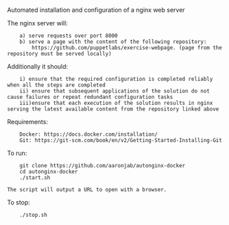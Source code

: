 Automated installation and configuration of a nginx web server

The nginx server will: 

		a) serve requests over port 8000 
		b) serve a page with the content of the following repository: 
			https://github.com/puppetlabs/exercise-webpage. (page from the repository must be served locally) 

Additionally it should: 

		i) ensure that the required configuration is completed reliably when all the steps are completed 
		ii) ensure that subsequent applications of the solution do not cause failures or repeat redundant configuration tasks 
		iii)ensure that each execution of the solution results in nginx serving the latest available content from the repository linked above

Requirements:
		
		Docker: https://docs.docker.com/installation/
		Git: https://git-scm.com/book/en/v2/Getting-Started-Installing-Git 

To run: 
		
		git clone https://github.com/aaronjab/autonginx-docker
		cd autonginx-docker 
		./start.sh

 	The script will output a URL to open with a browser.	

To stop:

		./stop.sh
